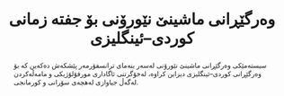---
title: "وەرگێڕانی ماشینێ نێورۆنی بۆ جفتە زمانی کوردی–ئینگلیزی"
authors: ["karim-mohammad", "zainab-hussein"]
abstract: "سیستەمێکی وەرگێڕانی ماشینێ نێورۆنی لەسەر بنەمای ترانسفۆرمەر پێشکەش دەکەین کە بۆ وەرگێڕانی کوردی–ئینگلیزی دیزاین کراوە، لەخۆگرتنی ئاگاداری مورفۆلۆژیکی و مامەڵەکردن لەگەڵ جیاوازی لەهچەی سۆرانی و کورمانجی."
doiUrl: "https://doi.org/10.1000/nmt-kurdish-2023"
datasetIds: ["dataset-3", "dataset-4"]
citation: "سەلیم، نێزار؛ و ڕەشید، لەیلا (2023). وەرگێڕانی ماشینێ نێورۆنی بۆ جفتە زمانی کوردی–ئینگلیزی. زمانناسیی کۆمپیوتەری، 49(2)، 23–41."
publishedDate: "2023-06-20"
journal: "Computational Linguistics"
volume: "49"
issue: "2"
pages: "23-41"
doi: "10.1000/nmt-kurdish-2023"
keywords: ["وەرگێڕانی ماشینێ نێورۆنی", "کوردی", "ترانسفۆرمەر", "شیکردنەوەی مورفۆلۆژیکی"]
projectId: "translation"
organizationIds: [1, 5]
draft: false
--- 